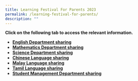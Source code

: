 ```yaml
---
title: Learning Festival For Parents 2023
permalink: /learning-festival-for-parents/
description: ""
---
```

<p><strong>Click on the following tab to access the relevant information.</strong></p>
<ul>
<li><strong><a href="/learning-festival-for-parents/english-department/">English Department sharing</a></strong></li>
<li><strong><a href="/learning-festival-for-parents/math-department/">Mathematics Department sharing</a></strong></li>
	<li><strong><a href="/learning-festival-for-parents/science-department/">Science Department sharing</a></strong></li>
<li><strong><a href="/learning-festival-for-parents/chinese-language/">Chinese Language sharing</a></strong></li>
<li><strong><a href="/learning-festival-for-parents/malay-language/">Malay Language sharing</a></strong></li>
<li><strong><a href="/learning-festival-for-parents/tamil-language/">Tamil Language sharing</a></strong></li>
<li><strong><a href="/learning-festival-for-parents/student-management/">Student Management Department sharing</a></strong></li></ul>